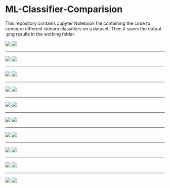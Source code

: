 # ML-Classifier-Comparision
This repository contains Jupyter Notebook file containing the code to compare different sklearn classifiers on a dataset. Then it saves the output .png results in the working folder.


<img src='AdaBoost (Training set).png'>
<img src='AdaBoost (Test set).png'>

-----------------------------------------------------------------------------------------------------------------------------

<img src='Decision Tree (Training set).png'>
<img src='Decision Tree (Test set).png'>

-----------------------------------------------------------------------------------------------------------------------------


<img src='Random Forest (Training set).png'>
<img src='Random Forest (Test set).png'>

-----------------------------------------------------------------------------------------------------------------------------

<img src='Linear SVM (Training set).png'>
<img src='Linear SVM (Test set).png'>

-----------------------------------------------------------------------------------------------------------------------------

<img src='Naive Bayes (Training set).png'>
<img src='Naive Bayes (Test set).png'>

-----------------------------------------------------------------------------------------------------------------------------

<img src='Nearest Neighbors (Training set).png'>
<img src='Nearest Neighbors (Test set).png'>

-----------------------------------------------------------------------------------------------------------------------------

<img src='Gaussian Process (Training set).png'>
<img src='Gaussian Process (Test set).png'>

-----------------------------------------------------------------------------------------------------------------------------


<img src='Neural Net (Training set).png'>
<img src='Neural Net (Test set).png'>

-----------------------------------------------------------------------------------------------------------------------------

<img src='RBF SVM (Training set).png'>
<img src='RBF SVM (Test set).png'>

-----------------------------------------------------------------------------------------------------------------------------

<img src='QDA (Training set).png'>
<img src='QDA (Test set).png'>
